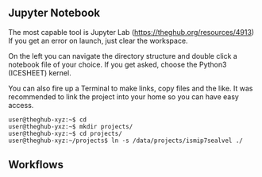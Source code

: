 ## Jupyter Notebook

The most capable tool is Jupyter Lab (https://theghub.org/resources/4913)
If you get an error on launch, just clear the workspace.

On the left you can navigate the directory structure and double click a notebook file of your choice.
If you get asked, choose the Python3 (ICESHEET) kernel.

You can also fire up a Terminal to make links, copy files and the like.
It was recommended to link the project into your home so you can have easy access.    

```
user@theghub-xyz:~$ cd
user@theghub-yxz:~$ mkdir projects/
user@theghub-xyz:~$ cd projects/
user@theghub-xyz:~/projects$ ln -s /data/projects/ismip7sealvel ./
```

## Workflows
